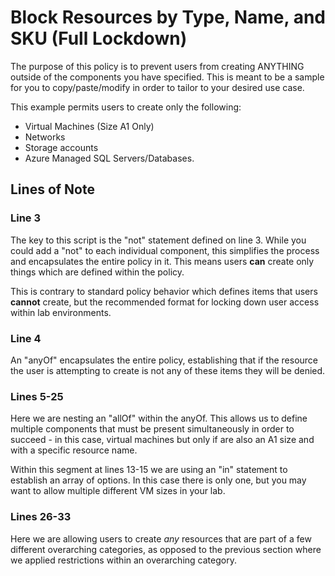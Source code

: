# Block Resources by Type, Name, and SKU (Full Lockdown)

The purpose of this policy is to prevent users from creating ANYTHING outside of the components you have specified. This is meant to be a sample for you to copy/paste/modify in order to tailor to your desired use case.

This example permits users to create only the following:
  - Virtual Machines (Size A1 Only)
  - Networks
  - Storage accounts
  - Azure Managed SQL Servers/Databases.

## Lines of Note

### Line 3
The key to this script is the "not" statement defined on line 3. While you could add a "not" to each individual component, this simplifies the process and encapsulates the entire policy in it. This means users **can** create only things which are defined within the policy.

This is contrary to standard policy behavior which defines items that users **cannot** create, but the recommended format for locking down user access within lab environments.

### Line 4
An "anyOf" encapsulates the entire policy, establishing that if the resource the user is attempting to create is not any of these items they will be denied.

### Lines 5-25
Here we are nesting an "allOf" within the anyOf. This allows us to define multiple components that must be present simultaneously in order to succeed - in this case, virtual machines but only if are also an A1 size and with a specific resource name.

Within this segment at lines 13-15 we are using an "in" statement to establish an array of options. In this case there is only one, but you may want to allow multiple different VM sizes in your lab.

### Lines 26-33
Here we are allowing users to create *any* resources that are part of a few different overarching categories, as opposed to the previous section where we applied restrictions within an overarching category.
